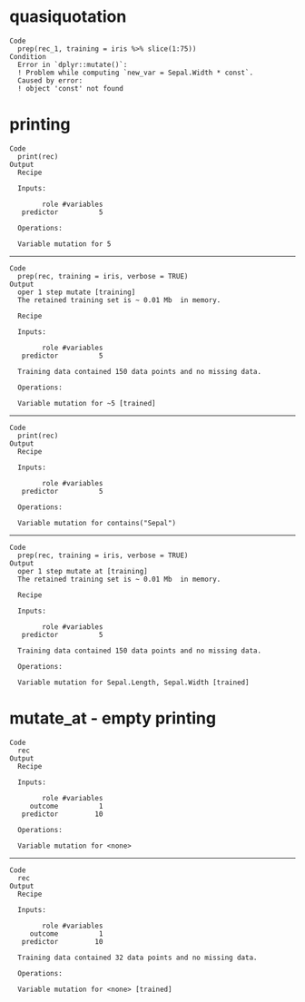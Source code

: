 # quasiquotation

    Code
      prep(rec_1, training = iris %>% slice(1:75))
    Condition
      Error in `dplyr::mutate()`:
      ! Problem while computing `new_var = Sepal.Width * const`.
      Caused by error:
      ! object 'const' not found

# printing

    Code
      print(rec)
    Output
      Recipe
      
      Inputs:
      
            role #variables
       predictor          5
      
      Operations:
      
      Variable mutation for 5

---

    Code
      prep(rec, training = iris, verbose = TRUE)
    Output
      oper 1 step mutate [training] 
      The retained training set is ~ 0.01 Mb  in memory.
      
      Recipe
      
      Inputs:
      
            role #variables
       predictor          5
      
      Training data contained 150 data points and no missing data.
      
      Operations:
      
      Variable mutation for ~5 [trained]

---

    Code
      print(rec)
    Output
      Recipe
      
      Inputs:
      
            role #variables
       predictor          5
      
      Operations:
      
      Variable mutation for contains("Sepal")

---

    Code
      prep(rec, training = iris, verbose = TRUE)
    Output
      oper 1 step mutate at [training] 
      The retained training set is ~ 0.01 Mb  in memory.
      
      Recipe
      
      Inputs:
      
            role #variables
       predictor          5
      
      Training data contained 150 data points and no missing data.
      
      Operations:
      
      Variable mutation for Sepal.Length, Sepal.Width [trained]

# mutate_at - empty printing

    Code
      rec
    Output
      Recipe
      
      Inputs:
      
            role #variables
         outcome          1
       predictor         10
      
      Operations:
      
      Variable mutation for <none>

---

    Code
      rec
    Output
      Recipe
      
      Inputs:
      
            role #variables
         outcome          1
       predictor         10
      
      Training data contained 32 data points and no missing data.
      
      Operations:
      
      Variable mutation for <none> [trained]

